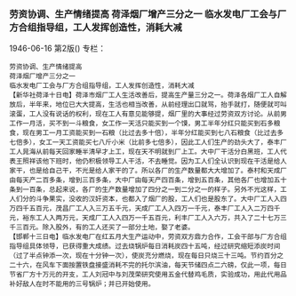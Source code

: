 ### 劳资协调、生产情绪提高  荷泽烟厂增产三分之一  临水发电厂工会与厂方合组指导组，工人发挥创造性，消耗大减

1946-06-16
第2版()
专栏：

    劳资协调、生产情绪提高
    荷泽烟厂增产三分之一
    临水发电厂工会与厂方合组指导组，工人发挥创造性，消耗大减
    【新华社荷泽十日电】荷泽市烟厂工人生活改善后，提高生产量三分之一。荷泽各烟厂工人自解放后，半年来，地位已大大提高，生活也相当改善，从前经理出口就骂，抬手就打，随便就可叫滚蛋，工人没有说话的权利，现在工人有意见能够提，烟厂里的大事经过劳资双方讨论。从前男工作一月活，买不到一斗粮食，女工作一天活只能买到一个馍，男工半年分红只能买到石多粮食，现在男工一月工资能买到一石粮（比过去多十倍），半年分红能买到七八石粮食（比过去多七倍多），女工一天工资能买七八斤小米（比前多七倍多），因此工人们生产的劲头大了，泰丰厂工人晁海从前每天回家睡半清早才上工，现在天不明就到厂上工。大中厂干活分白黑班，工人代表王照祥该他下班时，他仍积极领导工人干活，不去睡觉。因为工人们全认识到现在干活是给人家干，也是给自己干，不光是给人家干的了。所以各厂的生产数量都大大增加了。泰村和天成厂由每天产二百多条，增到三百多条，大中厂由每天产四百条，增到五百条，其他各厂也增加五十条到一百条，总起来说，各厂的生产数量增加了四分之一到二分之一的样子。另外不光这样，工人们分的斗争果实，没收的汉奸资本，也都入了烟厂的股，工人们也是股东了。大中厂工人入四万四千五百元，茂昌厂工人入三万五千元，天成厂工人入四万一千元，泰丰厂工人入二万四千元，裕东工人入两万元，天成厂工人入四万一千五百元，利丰厂工人入六万，共入了二十七万三千三百元。除入股外，有的工人还买了一部分土地，娶了老婆。
    【邯郸十三日电】临水发电厂在红五月大生产运动中，劳资双方鼎力合作，工会干部与厂方合组指导组具体领导，已获得重大成绩。过去烧锅炉每日消耗炭四十五吨，经过研究缩短添炭时间（过了半点钟添一次，现在十分钟一次），使炭充分燃烧，现在每日只烧三十三吨。节约百分之二十六，在风车下面按置铁盘接盛消耗不完的托尔滨油，每天节储四点二六磅，仅此一项，每日节省厂方十万元的开支，工人刘冠中与刘茂荣研究使用五金代替鸡毛质，实验成功，用此代用品补好敌人在时不能用的三号锅炉；并已开始使用。
